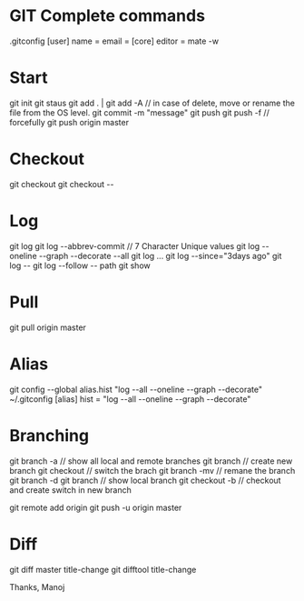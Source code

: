 # GIT Complete commands
.gitconfig
[user]
    name = 
    email =
[core]
    editor = mate -w
# Start
git init
git staus
git add . | <file-name>
git add -A  // in case of delete, move or rename the file from the OS level.
git commit -m "message"
git push
git push -f // forcefully
git push origin master


# Checkout
git checkout <branch-name>
git checkout -- <file-name>

# Log
git log
git log --abbrev-commit // 7 Character Unique values
git log --oneline --graph --decorate --all
git log <commitId1>...<commitId10>
git log --since="3days ago"
git log -- <file-name>
git log --follow -- path
git show <commitId>

# Pull
git pull origin master


# Alias
git config --global alias.hist "log --all --oneline --graph --decorate"
~/.gitconfig
[alias]
    hist = "log --all --oneline --graph --decorate"

# Branching
git branch -a // show all local and remote branches
git branch <branch-name>  // create new branch
git checkout <branch-name> // switch the brach 
git branch -mv <old-branch-name> <new-branch-name> // remane the branch
git branch -d <branch-name>
git branch // show local branch
git checkout -b <new-branch> // checkout and create switch in new branch

git remote add origin <url>
git push -u origin master

# Diff
git diff master title-change
git difftool title-change

Thanks,
Manoj